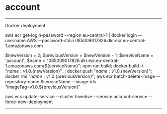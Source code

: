 # account

------------------------------

Docker deployment

aws ecr get-login-password --region eu-central-1 | docker login --username AWS --password-stdin 085009017826.dkr.ecr.eu-central-1.amazonaws.com

$newVersion = 2; $previousVersion = $newVersion - 1; $serviceName = 'account'; $name = "085009017826.dkr.ecr.eu-central-1.amazonaws.com/${serviceName}"; npm run build; docker build -t "${name}:v1.0.${newVersion}" .; docker push "${name}:v1.0.${newVersion}"; docker rmi "${name}:v1.0.${previousVersion}"; aws ecr batch-delete-image --repository-name $serviceName --image-ids "imageTag=v1.0.${previousVersion}"

<!-- docker run -dp 8080:8080 085009017826.dkr.ecr.eu-central-1.amazonaws.com/account:v1.0.0 -->

aws ecs update-service --cluster hivedive --service account-service --force-new-deployment

------------------------------